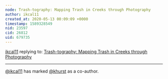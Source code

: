 ```yaml
---
node: Trash-tography: Mapping Trash in Creeks through Photography
author: ikcal11
created_at: 2020-05-13 00:09:09 +0000
timestamp: 1589328549
nid: 23597
cid: 26812
uid: 679735
---
```




[ikcal11](../profile/ikcal11) replying to: [Trash-tography: Mapping Trash in Creeks through Photography](../notes/ikcal11/05-10-2020/trash-tography-mapping-trash-in-creeks-through-photography)

----
 [@ikcal11](/profile/ikcal11) has marked [@khurst](/profile/khurst) as a co-author. 